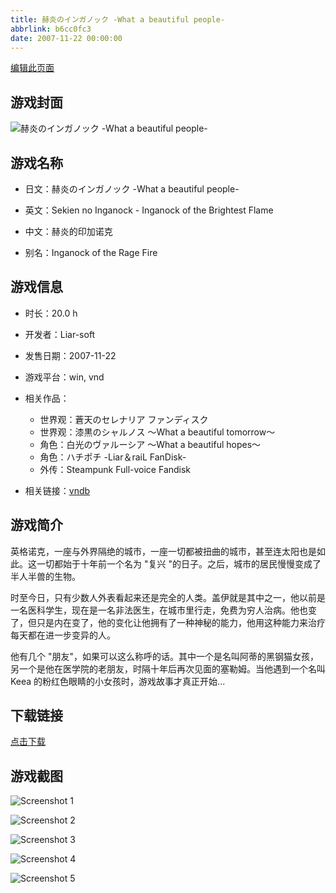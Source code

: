 ```yaml
---
title: 赫炎のインガノック -What a beautiful people-
abbrlink: b6cc0fc3
date: 2007-11-22 00:00:00
---
```

[编辑此页面](https://github.com/ACG-3/ADV3-source/blob/main/source/_posts/%E8%B5%AB%E7%82%8E%E3%81%AE%E3%82%A4%E3%83%B3%E3%82%AC%E3%83%8E%E3%83%83%E3%82%AF%20-What%20a%20beautiful%20people-.md)

## 游戏封面

![赫炎のインガノック -What a beautiful people-](https://pan.timero.xyz/d/onedrive/img_lib_001/%E8%B5%AB%E7%82%8E%E3%81%AE%E3%82%A4%E3%83%B3%E3%82%AC%E3%83%8E%E3%83%83%E3%82%AF%20-What%20a%20beautiful%20people-_cover.avif)


## 游戏名称

- 日文：赫炎のインガノック -What a beautiful people-
- 英文：Sekien no Inganock - Inganock of the Brightest Flame
- 中文：赫炎的印加诺克

- 别名：Inganock of the Rage Fire


## 游戏信息

- 时长：20.0 h
- 开发者：Liar-soft
- 发售日期：2007-11-22
- 游戏平台：win, vnd
- 相关作品：
   - 世界观：蒼天のセレナリア ファンディスク
   - 世界观：漆黒のシャルノス ～What a beautiful tomorrow～
   - 角色：白光のヴァルーシア ～What a beautiful hopes～
   - 角色：ハチポチ -Liar＆raiL FanDisk-
   - 外传：Steampunk Full-voice Fandisk

- 相关链接：[vndb](https://vndb.org/v417)


## 游戏简介

英格诺克，一座与外界隔绝的城市，一座一切都被扭曲的城市，甚至连太阳也是如此。这一切都始于十年前一个名为 "复兴 "的日子。之后，城市的居民慢慢变成了半人半兽的生物。

时至今日，只有少数人外表看起来还是完全的人类。盖伊就是其中之一，他以前是一名医科学生，现在是一名非法医生，在城市里行走，免费为穷人治病。他也变了，但只是内在变了，他的变化让他拥有了一种神秘的能力，他用这种能力来治疗每天都在进一步变异的人。

他有几个 "朋友"，如果可以这么称呼的话。其中一个是名叫阿蒂的黑钢猫女孩，另一个是他在医学院的老朋友，时隔十年后再次见面的塞勒姆。当他遇到一个名叫 Keea 的粉红色眼睛的小女孩时，游戏故事才真正开始...


## 下载链接

[点击下载](https://pan.timero.xyz/onedrive/adv_lib_001/%E8%B5%AB%E7%82%8E%E3%81%AE%E3%82%A4%E3%83%B3%E3%82%AC%E3%83%8E%E3%83%83%E3%82%AF%20-What%20a%20beautiful%20people-)


## 游戏截图


![Screenshot 1](https://pan.timero.xyz/d/onedrive/img_lib_001/%E8%B5%AB%E7%82%8E%E3%81%AE%E3%82%A4%E3%83%B3%E3%82%AC%E3%83%8E%E3%83%83%E3%82%AF%20-What%20a%20beautiful%20people-_Screenshot_1.avif)

![Screenshot 2](https://pan.timero.xyz/d/onedrive/img_lib_001/%E8%B5%AB%E7%82%8E%E3%81%AE%E3%82%A4%E3%83%B3%E3%82%AC%E3%83%8E%E3%83%83%E3%82%AF%20-What%20a%20beautiful%20people-_Screenshot_2.avif)

![Screenshot 3](https://pan.timero.xyz/d/onedrive/img_lib_001/%E8%B5%AB%E7%82%8E%E3%81%AE%E3%82%A4%E3%83%B3%E3%82%AC%E3%83%8E%E3%83%83%E3%82%AF%20-What%20a%20beautiful%20people-_Screenshot_3.avif)

![Screenshot 4](https://pan.timero.xyz/d/onedrive/img_lib_001/%E8%B5%AB%E7%82%8E%E3%81%AE%E3%82%A4%E3%83%B3%E3%82%AC%E3%83%8E%E3%83%83%E3%82%AF%20-What%20a%20beautiful%20people-_Screenshot_4.avif)

![Screenshot 5](https://pan.timero.xyz/d/onedrive/img_lib_001/%E8%B5%AB%E7%82%8E%E3%81%AE%E3%82%A4%E3%83%B3%E3%82%AC%E3%83%8E%E3%83%83%E3%82%AF%20-What%20a%20beautiful%20people-_Screenshot_5.avif)

